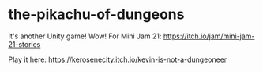 # the-pikachu-of-dungeons

It's another Unity game! Wow! For Mini Jam 21: https://itch.io/jam/mini-jam-21-stories

Play it here: https://kerosenecity.itch.io/kevin-is-not-a-dungeoneer
